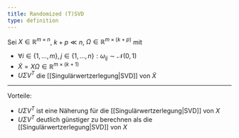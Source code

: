 ```yaml
---
title: Randomized (T)SVD
type: definition
---
```


Sei $X \in \mathbb{R}^{m \times n}$, $k+p \ll n$, $\Omega \in \mathbb{R}^{m \times (k+p)}$ mit
- $\forall i \in \{ 1, \dots, m \}, j \in \{ 1, \dots, n \} : \omega_{ij} \sim \mathcal{N}(0, 1)$
- $\tilde{X} = X\Omega \in \mathbb{R}^{m \times (k+1)}$
- $U\Sigma V^T$ die [[Singulärwertzerlegung|SVD]] von $\tilde{X}$

---

Vorteile:
- $U\Sigma V^T$ ist eine Näherung für die [[Singulärwertzerlegung|SVD]] von $X$
- $U\Sigma V^T$ deutlich günstiger zu berechnen als die [[Singulärwertzerlegung|SVD]] von $X$